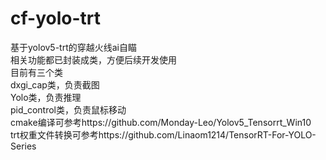 # cf-yolo-trt  
基于yolov5-trt的穿越火线ai自瞄  
相关功能都已封装成类，方便后续开发使用  
目前有三个类  
dxgi_cap类，负责截图  
Yolo类，负责推理  
pid_control类，负责鼠标移动  
cmake编译可参考https://github.com/Monday-Leo/Yolov5_Tensorrt_Win10  
trt权重文件转换可参考https://github.com/Linaom1214/TensorRT-For-YOLO-Series  
